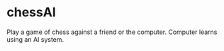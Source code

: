 # chessAI
Play a game of chess against a friend or the computer. Computer learns using an AI system.
